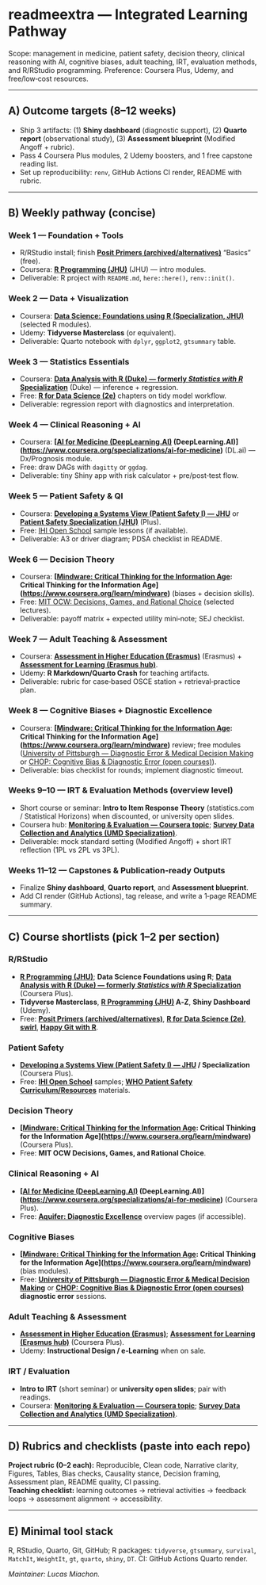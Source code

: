 # readmeextra — Integrated Learning Pathway

Scope: management in medicine, patient safety, decision theory, clinical reasoning with AI, cognitive biases, adult teaching, IRT, evaluation methods, and R/RStudio programming. Preference: Coursera Plus, Udemy, and free/low‑cost resources.

---

## A) Outcome targets (8–12 weeks)
- Ship 3 artifacts: (1) **Shiny dashboard** (diagnostic support), (2) **Quarto report** (observational study), (3) **Assessment blueprint** (Modified Angoff + rubric).
- Pass 4 Coursera Plus modules, 2 Udemy boosters, and 1 free capstone reading list.
- Set up reproducibility: `renv`, GitHub Actions CI render, README with rubric.

---

## B) Weekly pathway (concise)

### Week 1 — Foundation + Tools
- R/RStudio install; finish **[Posit Primers (archived/alternatives)](https://github.com/rstudio-education/primers)** “Basics” (free).  
- Coursera: **[R Programming (JHU)](https://www.coursera.org/learn/r-programming)** (JHU) — intro modules.  
- Deliverable: R project with `README.md`, `here::here()`, `renv::init()`.

### Week 2 — Data + Visualization
- Coursera: **[Data Science: Foundations using R (Specialization, JHU)](https://www.coursera.org/specializations/data-science-foundations-r)** (selected R modules).  
- Udemy: **Tidyverse Masterclass** (or equivalent).  
- Deliverable: Quarto notebook with `dplyr`, `ggplot2`, `gtsummary` table.

### Week 3 — Statistics Essentials
- Coursera: **[Data Analysis with R (Duke) — formerly *Statistics with R* Specialization](https://www.coursera.org/specializations/statistics)** (Duke) — inference + regression.  
- Free: **[R for Data Science (2e)](https://r4ds.hadley.nz/)** chapters on tidy model workflow.  
- Deliverable: regression report with diagnostics and interpretation.

### Week 4 — Clinical Reasoning + AI
- Coursera: **[[AI for Medicine (DeepLearning.AI)](https://www.coursera.org/specializations/ai-for-medicine) (DeepLearning.AI)](https://www.coursera.org/specializations/ai-for-medicine)** (DL.ai) — Dx/Prognosis module.  
- Free: draw DAGs with `dagitty` or `ggdag`.  
- Deliverable: tiny Shiny app with risk calculator + pre/post‑test flow.

### Week 5 — Patient Safety & QI
- Coursera: **[Developing a Systems View (Patient Safety I) — JHU](https://www.coursera.org/learn/patient-safety-systems-view)** or **[Patient Safety Specialization (JHU)](https://www.coursera.org/specializations/patient-safety)** (Plus).  
- Free: [IHI Open School](https://www.ihi.org/education/ihi-open-school) sample lessons (if available).  
- Deliverable: A3 or driver diagram; PDSA checklist in README.

### Week 6 — Decision Theory
- Coursera: **[[Mindware: Critical Thinking for the Information Age](https://www.coursera.org/learn/mindware): Critical Thinking for the Information Age](https://www.coursera.org/learn/mindware)** (biases + decision skills).  
- Free: [MIT OCW: Decisions, Games, and Rational Choice](https://ocw.mit.edu/courses/24-222-decisions-games-and-rational-choice-spring-2008/) (selected lectures).  
- Deliverable: payoff matrix + expected utility mini‑note; SEJ checklist.

### Week 7 — Adult Teaching & Assessment
- Coursera: **[Assessment in Higher Education (Erasmus)](https://www.coursera.org/learn/assessment-higher-education)** (Erasmus) + **[Assessment for Learning (Erasmus hub)](https://www.coursera.org/learn/assessmentforlearning)**.  
- Udemy: **R Markdown/Quarto Crash** for teaching artifacts.  
- Deliverable: rubric for case‑based OSCE station + retrieval‑practice plan.

### Week 8 — Cognitive Biases + Diagnostic Excellence
- Coursera: **[[Mindware: Critical Thinking for the Information Age](https://www.coursera.org/learn/mindware): Critical Thinking for the Information Age](https://www.coursera.org/learn/mindware)** review; free modules ([University of Pittsburgh — Diagnostic Error & Medical Decision Making](https://clinicalreasoning.pitt.edu/online-course/modules/) or [CHOP: Cognitive Bias & Diagnostic Error (open courses)](https://open.chop.edu/)).  
- Deliverable: bias checklist for rounds; implement diagnostic timeout.

### Weeks 9–10 — IRT & Evaluation Methods (overview level)
- Short course or seminar: **Intro to Item Response Theory** (statistics.com / Statistical Horizons) when discounted, or university open slides.  
- Coursera hub: **[Monitoring & Evaluation — Coursera topic](https://www.coursera.org/courses?query=monitoring%20and%20evaluation)**; **[Survey Data Collection and Analytics (UMD Specialization)](https://www.coursera.org/specializations/survey-data)**.  
- Deliverable: mock standard setting (Modified Angoff) + short IRT reflection (1PL vs 2PL vs 3PL).

### Weeks 11–12 — Capstones & Publication‑ready Outputs
- Finalize **Shiny dashboard**, **Quarto report**, and **Assessment blueprint**.  
- Add CI render (GitHub Actions), tag release, and write a 1‑page README summary.

---

## C) Course shortlists (pick 1–2 per section)

### R/RStudio
- **[R Programming (JHU)](https://www.coursera.org/learn/r-programming)**; **Data Science Foundations using R**; **[Data Analysis with R (Duke) — formerly *Statistics with R* Specialization](https://www.coursera.org/specializations/statistics)** (Coursera Plus).  
- **Tidyverse Masterclass**, **[R Programming (JHU)](https://www.coursera.org/learn/r-programming) A‑Z**, **Shiny Dashboard** (Udemy).  
- Free: **[Posit Primers (archived/alternatives)](https://github.com/rstudio-education/primers)**, **[R for Data Science (2e)](https://r4ds.hadley.nz/)**, **[swirl](https://swirlstats.com/)**, **[Happy Git with R](https://happygitwithr.com/)**.

### Patient Safety
- **[Developing a Systems View (Patient Safety I) — JHU](https://www.coursera.org/learn/patient-safety-systems-view) / Specialization** (Coursera Plus).  
- Free: **[IHI Open School](https://www.ihi.org/education/ihi-open-school)** samples; **[WHO Patient Safety Curriculum/Resources](https://www.who.int/teams/integrated-health-services/patient-safety)** materials.

### Decision Theory
- **[[Mindware: Critical Thinking for the Information Age](https://www.coursera.org/learn/mindware): Critical Thinking for the Information Age](https://www.coursera.org/learn/mindware)** (Coursera Plus).  
- Free: **MIT OCW Decisions, Games, and Rational Choice**.

### Clinical Reasoning + AI
- **[[AI for Medicine (DeepLearning.AI)](https://www.coursera.org/specializations/ai-for-medicine) (DeepLearning.AI)](https://www.coursera.org/specializations/ai-for-medicine)** (Coursera Plus).  
- Free: **[Aquifer: Diagnostic Excellence](https://aquifer.org/courses/aquifer-diagnostic-excellence/)** overview pages (if accessible).

### Cognitive Biases
- **[[Mindware: Critical Thinking for the Information Age](https://www.coursera.org/learn/mindware): Critical Thinking for the Information Age](https://www.coursera.org/learn/mindware)** (bias modules).  
- Free: **[University of Pittsburgh — Diagnostic Error & Medical Decision Making](https://clinicalreasoning.pitt.edu/online-course/modules/)** or **[CHOP: Cognitive Bias & Diagnostic Error (open courses)](https://open.chop.edu/) diagnostic error** sessions.

### Adult Teaching & Assessment
- **[Assessment in Higher Education (Erasmus)](https://www.coursera.org/learn/assessment-higher-education)**; **[Assessment for Learning (Erasmus hub)](https://www.coursera.org/learn/assessmentforlearning)** (Coursera Plus).  
- Udemy: **Instructional Design / e‑Learning** when on sale.

### IRT / Evaluation
- **Intro to IRT** (short seminar) or **university open slides**; pair with readings.  
- Coursera: **[Monitoring & Evaluation — Coursera topic](https://www.coursera.org/courses?query=monitoring%20and%20evaluation)**; **[Survey Data Collection and Analytics (UMD Specialization)](https://www.coursera.org/specializations/survey-data)**.

---

## D) Rubrics and checklists (paste into each repo)

**Project rubric (0–2 each):** Reproducible, Clean code, Narrative clarity, Figures, Tables, Bias checks, Causality stance, Decision framing, Assessment plan, README quality, CI passing.  
**Teaching checklist:** learning outcomes → retrieval activities → feedback loops → assessment alignment → accessibility.

---

## E) Minimal tool stack
R, RStudio, Quarto, Git, GitHub; R packages: `tidyverse`, `gtsummary`, `survival`, `MatchIt`, `WeightIt`, `gt`, `quarto`, `shiny`, `DT`. CI: GitHub Actions Quarto render.

*Maintainer: Lucas Miachon.*
